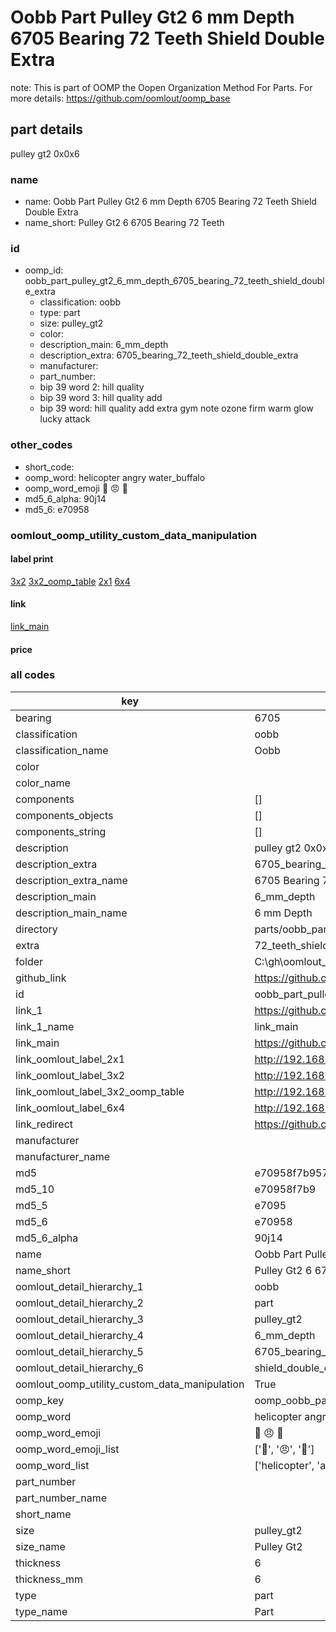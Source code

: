 # Oobb Part Pulley Gt2 6 mm Depth 6705 Bearing 72 Teeth Shield Double Extra  

note: This is part of OOMP the Oopen Organization Method For Parts. For more details: https://github.com/oomlout/oomp_base

##  part details
  



pulley gt2 0x0x6



### name
* name: Oobb Part Pulley Gt2 6 mm Depth 6705 Bearing 72 Teeth Shield Double Extra
* name_short: Pulley Gt2 6 6705 Bearing 72 Teeth
### id
* oomp_id: oobb_part_pulley_gt2_6_mm_depth_6705_bearing_72_teeth_shield_double_extra
  * classification: oobb
  * type: part
  * size: pulley_gt2
  * color: 
  * description_main: 6_mm_depth
  * description_extra: 6705_bearing_72_teeth_shield_double_extra
  * manufacturer: 
  * part_number: 
  * bip 39 word 2: hill quality
  * bip 39 word 3: hill quality add
  * bip 39 word: hill quality add extra gym note ozone firm warm glow lucky attack

### other_codes
* short_code: 
* oomp_word: helicopter angry water_buffalo
* oomp_word_emoji :helicopter: :angry: :water_buffalo:
* md5_6_alpha: 90j14
* md5_6: e70958






### oomlout_oomp_utility_custom_data_manipulation
#### label print
[3x2](http://192.168.1.245:1112/?label=oomp%2090j14)
[3x2_oomp_table](http://192.168.1.108:1112/?label=oomp%2090j14)
[2x1](http://192.168.1.242:1112/?label=oomp%2090j14)
[6x4](http://192.168.1.55:1112/?label=oomp%2090j14)    

#### link

[link_main](https://github.com/oomlout/oomlout_oobb_version_4_generated_parts/tree/main/navigation_oomp/oobb/part/pulley_gt2/6_mm_depth/6705_bearing_72_teeth_shield_double_extra/part)                              

#### price







### all codes 
| key | value |  
| --- | --- |  
| bearing | 6705 |  
| classification | oobb |  
| classification_name | Oobb |  
| color |  |  
| color_name |  |  
| components | [] |  
| components_objects | [] |  
| components_string | [] |  
| description | pulley gt2 0x0x6 |  
| description_extra | 6705_bearing_72_teeth_shield_double_extra |  
| description_extra_name | 6705 Bearing 72 Teeth Shield Double Extra |  
| description_main | 6_mm_depth |  
| description_main_name | 6 mm Depth |  
| directory | parts/oobb_part_pulley_gt2_6_mm_depth_6705_bearing_72_teeth_shield_double_extra |  
| extra | 72_teeth_shield_double |  
| folder | C:\gh\oomlout_oobb_version_4_generated_parts\parts\oobb_part_pulley_gt2_6_mm_depth_6705_bearing_72_teeth_shield_double_extra |  
| github_link | https://github.com/oomlout/oomlout_oomp_part_src/tree/main/parts/oobb_part_pulley_gt2_6_mm_depth_6705_bearing_72_teeth_shield_double_extra |  
| id | oobb_part_pulley_gt2_6_mm_depth_6705_bearing_72_teeth_shield_double_extra |  
| link_1 | https://github.com/oomlout/oomlout_oobb_version_4_generated_parts/tree/main/navigation_oomp/oobb/part/pulley_gt2/6_mm_depth/6705_bearing_72_teeth_shield_double_extra/part |  
| link_1_name | link_main |  
| link_main | https://github.com/oomlout/oomlout_oobb_version_4_generated_parts/tree/main/navigation_oomp/oobb/part/pulley_gt2/6_mm_depth/6705_bearing_72_teeth_shield_double_extra/part |  
| link_oomlout_label_2x1 | http://192.168.1.242:1112/?label=oomp%2090j14 |  
| link_oomlout_label_3x2 | http://192.168.1.245:1112/?label=oomp%2090j14 |  
| link_oomlout_label_3x2_oomp_table | http://192.168.1.108:1112/?label=oomp%2090j14 |  
| link_oomlout_label_6x4 | http://192.168.1.55:1112/?label=oomp%2090j14 |  
| link_redirect | https://github.com/oomlout/oomlout_oobb_version_4_generated_parts/tree/main/parts/oobb_pulley_gt2_06_6705_ex_72_teeth_shield_double |  
| manufacturer |  |  
| manufacturer_name |  |  
| md5 | e70958f7b95753d25ab40510066bcb5d |  
| md5_10 | e70958f7b9 |  
| md5_5 | e7095 |  
| md5_6 | e70958 |  
| md5_6_alpha | 90j14 |  
| name | Oobb Part Pulley Gt2 6 mm Depth 6705 Bearing 72 Teeth Shield Double Extra |  
| name_short | Pulley Gt2 6 6705 Bearing 72 Teeth |  
| oomlout_detail_hierarchy_1 | oobb |  
| oomlout_detail_hierarchy_2 | part |  
| oomlout_detail_hierarchy_3 | pulley_gt2 |  
| oomlout_detail_hierarchy_4 | 6_mm_depth |  
| oomlout_detail_hierarchy_5 | 6705_bearing_72_teeth |  
| oomlout_detail_hierarchy_6 | shield_double_extra |  
| oomlout_oomp_utility_custom_data_manipulation | True |  
| oomp_key | oomp_oobb_part_pulley_gt2_6_mm_depth_6705_bearing_72_teeth_shield_double_extra |  
| oomp_word | helicopter angry water_buffalo |  
| oomp_word_emoji | :helicopter: :angry: :water_buffalo: |  
| oomp_word_emoji_list | [':helicopter:', ':angry:', ':water_buffalo:'] |  
| oomp_word_list | ['helicopter', 'angry', 'water_buffalo'] |  
| part_number |  |  
| part_number_name |  |  
| short_name |  |  
| size | pulley_gt2 |  
| size_name | Pulley Gt2 |  
| thickness | 6 |  
| thickness_mm | 6 |  
| type | part |  
| type_name | Part |  
